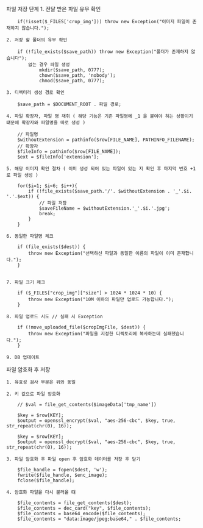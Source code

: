 파일 저장 단계
    1. 전달 받은 파일 유무 확인
    
        if(!isset($_FILES['crop_img'])) throw new Exception("이미지 파일이 존재하지 않습니다.");

    2. 저장 할 폴더의 유무 확인

        if (!file_exists($save_path)) throw new Exception("폴더가 존재하지 않습니다");
            없는 경우 파일 생성
                mkdir($save_path, 0777);
                chown($save_path, 'nobody');
                chmod($save_path, 0777);

    3. 디렉터리 생성 경로 확인

        $save_path = $DOCUMENT_ROOT . 파일 경로;

    4. 파일 확장자, 파일 명 채취 ( 해당 기능은 기존 파일명에 _1 을 붙여야 하는 상황이기 떄문에 확장자와 파일명을 따로 생성 )
        
        // 파일명
        $withoutExtension = pathinfo($row[FILE_NAME], PATHINFO_FILENAME);
        // 확장자
        $fileInfo = pathinfo($row[FILE_NAME]);
        $ext = $fileInfo['extension'];

    5. 해당 이미지 확인 절차 ( 이미 생성 되어 있는 파일이 있는 지 확인 후 마지막 번호 +1 로 파일 생성 )
        
        for($i=1; $i<6; $i++){
            if (!file_exists($save_path.'/'. $withoutExtension . '_'.$i. '.'.$ext)) {
                // 파일 저장
                $saveFileName = $withoutExtension.'_'.$i.'.jpg';
                break;
            }
        }

    6. 동일한 파일명 체크

        if (file_exists($dest)) {
            throw new Exception("선택하신 파일과 동일한 이름의 파일이 이미 존재합니다.");
        }


    7. 파일 크기 체크

        if ($_FILES["crop_img"]["size"] > 1024 * 1024 * 10) {
            throw new Exception("10M 이하의 파일만 업로드 가능합니다.");
        }

    8. 파일 업로드 시도 // 실패 시 Exception

        if (!move_uploaded_file($cropImgFile, $dest)) {
            throw new Exception("파일을 지정한 디렉토리에 복사하는데 실패했습니다.");
        }

    9. DB 업데이트

파일 암호화 후 저장

    1. 유효성 검사 부분은 위와 동일

    2. 키 값으로 파일 암호화

        // $val = file_get_contents($imageData['tmp_name'])
        
		$key = $row[KEY];
		$output = openssl_encrypt($val, "aes-256-cbc", $key, true, str_repeat(chr(0), 16));
	
		$key = $row[KEY];
		$output = openssl_decrypt($val, "aes-256-cbc", $key, true, str_repeat(chr(0), 16));
	
    3. 파일 암호화 후 파일 open 후 암호화 데이터를 저장 후 닫기

        $file_handle = fopen($dest, 'w');
        fwrite($file_handle, $enc_image);
        fclose($file_handle);

    4. 암호화 파일을 다시 불러올 떄

        $file_contents = file_get_contents($dest);
		$file_contents = dec_card("key", $file_contents);
		$file_contents = base64_encode($file_contents);
		$file_contents = "data:image/jpeg;base64," . $file_contents;